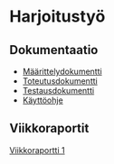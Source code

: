 # Harjoitustyö

## Dokumentaatio
- [Määrittelydokumentti]()
- [Toteutusdokumentti]()
- [Testausdokumentti]()
- [Käyttöohje]()

## Viikkoraportit
[Viikkoraportti 1](https://github.com/Yusuboy/Tiralabra/blob/main/Viikkoraportit/Viikko1.md)
